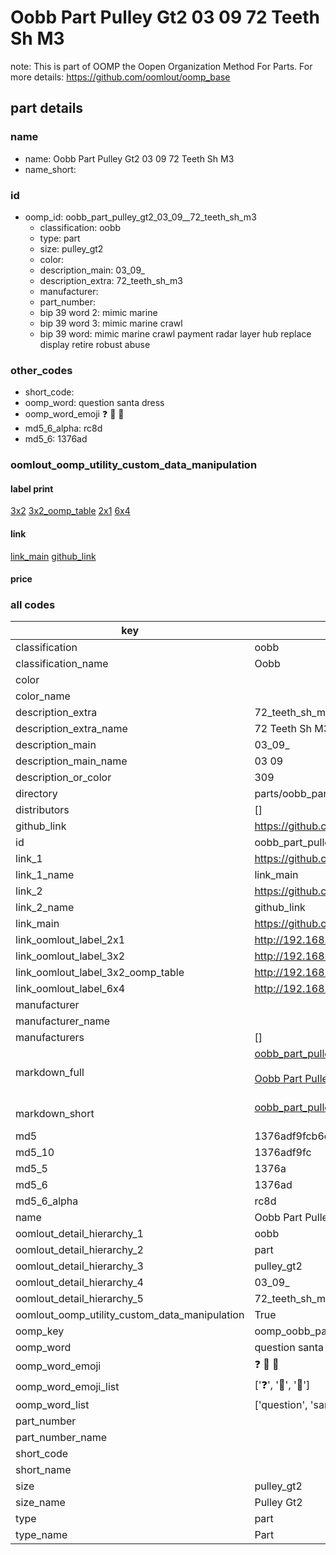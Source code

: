 # Oobb Part Pulley Gt2 03 09  72 Teeth Sh M3  

note: This is part of OOMP the Oopen Organization Method For Parts. For more details: https://github.com/oomlout/oomp_base

##  part details





### name
* name: Oobb Part Pulley Gt2 03 09  72 Teeth Sh M3
* name_short: 
### id
* oomp_id: oobb_part_pulley_gt2_03_09__72_teeth_sh_m3
  * classification: oobb
  * type: part
  * size: pulley_gt2
  * color: 
  * description_main: 03_09_
  * description_extra: 72_teeth_sh_m3
  * manufacturer: 
  * part_number: 
  * bip 39 word 2: mimic marine
  * bip 39 word 3: mimic marine crawl
  * bip 39 word: mimic marine crawl payment radar layer hub replace display retire robust abuse

### other_codes
* short_code: 
* oomp_word: question santa dress
* oomp_word_emoji :question: :santa: :dress:
* md5_6_alpha: rc8d
* md5_6: 1376ad






### oomlout_oomp_utility_custom_data_manipulation
#### label print
[3x2](http://192.168.1.245:1112/?label=oomp%20rc8d)
[3x2_oomp_table](http://192.168.1.107:1112/?label=oomp%20rc8d)
[2x1](http://192.168.1.242:1112/?label=oomp%20rc8d)
[6x4](http://192.168.1.55:1112/?label=oomp%20rc8d)    

#### link

[link_main](https://github.com/oomlout/oomlout_oomp_current_version_messy/tree/main/parts/oobb_part_pulley_gt2_03_09__72_teeth_sh_m3) [github_link](https://github.com/oomlout/oomlout_oomp_part_src/tree/main/parts/oobb_part_pulley_gt2_03_09__72_teeth_sh_m3)                             

#### price







### all codes 
| key | value |  
| --- | --- |  
| classification | oobb |  
| classification_name | Oobb |  
| color |  |  
| color_name |  |  
| description_extra | 72_teeth_sh_m3 |  
| description_extra_name | 72 Teeth Sh M3 |  
| description_main | 03_09_ |  
| description_main_name | 03 09  |  
| description_or_color | 309 |  
| directory | parts/oobb_part_pulley_gt2_03_09__72_teeth_sh_m3 |  
| distributors | [] |  
| github_link | https://github.com/oomlout/oomlout_oomp_part_src/tree/main/parts/oobb_part_pulley_gt2_03_09__72_teeth_sh_m3 |  
| id | oobb_part_pulley_gt2_03_09__72_teeth_sh_m3 |  
| link_1 | https://github.com/oomlout/oomlout_oomp_current_version_messy/tree/main/parts/oobb_part_pulley_gt2_03_09__72_teeth_sh_m3 |  
| link_1_name | link_main |  
| link_2 | https://github.com/oomlout/oomlout_oomp_part_src/tree/main/parts/oobb_part_pulley_gt2_03_09__72_teeth_sh_m3 |  
| link_2_name | github_link |  
| link_main | https://github.com/oomlout/oomlout_oomp_current_version_messy/tree/main/parts/oobb_part_pulley_gt2_03_09__72_teeth_sh_m3 |  
| link_oomlout_label_2x1 | http://192.168.1.242:1112/?label=oomp%20rc8d |  
| link_oomlout_label_3x2 | http://192.168.1.245:1112/?label=oomp%20rc8d |  
| link_oomlout_label_3x2_oomp_table | http://192.168.1.107:1112/?label=oomp%20rc8d |  
| link_oomlout_label_6x4 | http://192.168.1.55:1112/?label=oomp%20rc8d |  
| manufacturer |  |  
| manufacturer_name |  |  
| manufacturers | [] |  
| markdown_full | [oobb_part_pulley_gt2_03_09__72_teeth_sh_m3](https://github.com/oomlout/oomlout_oomp_current_version_messy/tree/main/parts/oobb_part_pulley_gt2_03_09__72_teeth_sh_m3)<br>[](https://github.com/oomlout/oomlout_oomp_current_version_messy/tree/main/parts/oobb_part_pulley_gt2_03_09__72_teeth_sh_m3)<br>[Oobb Part Pulley Gt2 03 09  72 Teeth Sh M3](https://github.com/oomlout/oomlout_oomp_current_version_messy/tree/main/parts/oobb_part_pulley_gt2_03_09__72_teeth_sh_m3)<br><br> |  
| markdown_short | [oobb_part_pulley_gt2_03_09__72_teeth_sh_m3](https://github.com/oomlout/oomlout_oomp_current_version_messy/tree/main/parts/oobb_part_pulley_gt2_03_09__72_teeth_sh_m3)<br><br> |  
| md5 | 1376adf9fcb6cdd1f9585a1a65620466 |  
| md5_10 | 1376adf9fc |  
| md5_5 | 1376a |  
| md5_6 | 1376ad |  
| md5_6_alpha | rc8d |  
| name | Oobb Part Pulley Gt2 03 09  72 Teeth Sh M3 |  
| oomlout_detail_hierarchy_1 | oobb |  
| oomlout_detail_hierarchy_2 | part |  
| oomlout_detail_hierarchy_3 | pulley_gt2 |  
| oomlout_detail_hierarchy_4 | 03_09_ |  
| oomlout_detail_hierarchy_5 | 72_teeth_sh_m3 |  
| oomlout_oomp_utility_custom_data_manipulation | True |  
| oomp_key | oomp_oobb_part_pulley_gt2_03_09__72_teeth_sh_m3 |  
| oomp_word | question santa dress |  
| oomp_word_emoji | :question: :santa: :dress: |  
| oomp_word_emoji_list | [':question:', ':santa:', ':dress:'] |  
| oomp_word_list | ['question', 'santa', 'dress'] |  
| part_number |  |  
| part_number_name |  |  
| short_code |  |  
| short_name |  |  
| size | pulley_gt2 |  
| size_name | Pulley Gt2 |  
| type | part |  
| type_name | Part |  
